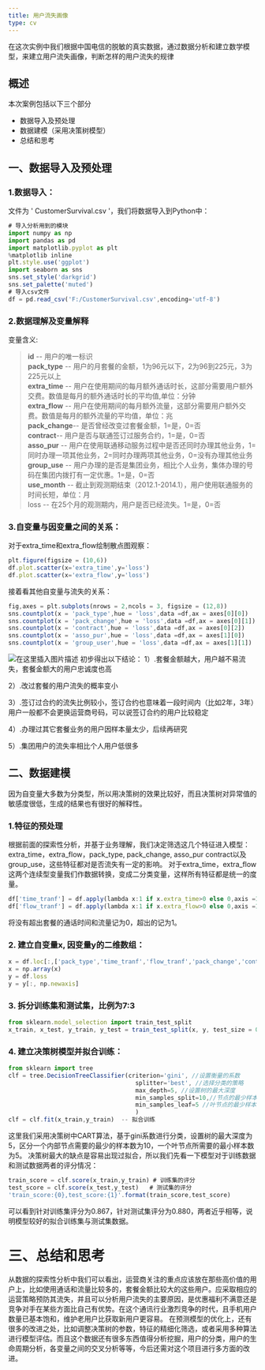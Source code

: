 ```yaml
---
title: 用户流失画像
type: cv
---
```


在这次实例中我们根据中国电信的脱敏的真实数据，通过数据分析和建立数学模型，来建立用户流失画像，判断怎样的用户流失的规律

## 概述
本次案例包括以下三个部分

- 数据导入及预处理
- 数据建模（采用决策树模型）
- 总结和思考

## 一、数据导入及预处理
### 1.数据导入：

文件为 ' CustomerSurvival.csv '，我们将数据导入到Python中：
```javascript
# 导入分析用到的模块
import numpy as np
import pandas as pd
import matplotlib.pyplot as plt
%matplotlib inline
plt.style.use('ggplot')
import seaborn as sns
sns.set_style('darkgrid')
sns.set_palette('muted')
# 导入csv文件
df = pd.read_csv('F:/CustomerSurvival.csv',encoding='utf-8')
```
### 2.数据理解及变量解释
变量含义:
>**id**  -- 用户的唯一标识  
 **pack_type**  -- 用户的月套餐的金额，1为96元以下，2为96到225元，3为225元以上  
 **extra_time**  -- 用户在使用期间的每月额外通话时长，这部分需要用户额外交费。数值是每月的额外通话时长的平均值,单位：分钟  
**extra_flow**  -- 用户在使用期间的每月额外流量，这部分需要用户额外交费。数值是每月的额外流量的平均值，单位：兆  
**pack_change**-- 是否曾经改变过套餐金额，1=是，0=否  
**contract**-- 用户是否与联通签订过服务合约，1=是，0=否  
**asso_pur** -- 用户在使用联通移动服务过程中是否还同时办理其他业务，1=同时办理一项其他业务，2=同时办理两项其他业务，0=没有办理其他业务  
**group_use** -- 用户办理的是否是集团业务，相比个人业务，集体办理的号码在集团内拨打有一定优惠。1=是，0=否  
**use_month** -- 截止到观测期结束（2012.1-2014.1），用户使用联通服务的时间长短，单位：月  
loss -- 在25个月的观测期内，用户是否已经流失。1=是，0=否  
### 3.自变量与因变量之间的关系：
对于extra_time和extra_flow绘制散点图观察：
```javascript
plt.figure(figsize = (10,6))
df.plot.scatter(x='extra_time',y='loss')
df.plot.scatter(x='extra_flow',y='loss')
```

接着看其他自变量与流失的关系：
```javascript
fig,axes = plt.subplots(nrows = 2,ncols = 3, figsize = (12,8))
sns.countplot(x = 'pack_type',hue = 'loss',data =df,ax = axes[0][0])
sns.countplot(x = 'pack_change',hue = 'loss',data =df,ax = axes[0][1])
sns.countplot(x = 'contract',hue = 'loss',data =df,ax = axes[0][2])
sns.countplot(x = 'asso_pur',hue = 'loss',data =df,ax = axes[1][0])
sns.countplot(x = 'group_user',hue = 'loss',data =df,ax = axes[1][1])
```

![在这里插入图片描述](https://img-blog.csdn.net/20181016002259303?watermark/2/text/aHR0cHM6Ly9ibG9nLmNzZG4ubmV0L05ldmVybW9yZTUxMg==/font/5a6L5L2T/fontsize/400/fill/I0JBQkFCMA==/dissolve/70)
初步得出以下结论：
1）.套餐金额越大，用户越不易流失，套餐金额大的用户忠诚度也高

2）.改过套餐的用户流失的概率变小

3）.签订过合约的流失比例较小，签订合约也意味着一段时间内（比如2年，3年）用户一般都不会更换运营商号码，可以说签订合约的用户比较稳定

4）.办理过其它套餐业务的用户因样本量太少，后续再研究

5）.集团用户的流失率相比个人用户低很多
## 二、数据建模
因为自变量大多数为分类型，所以用决策树的效果比较好，而且决策树对异常值的敏感度很低，生成的结果也有很好的解释性。
### 1.特征的预处理
根据前面的探索性分析，并基于业务理解，我们决定筛选这几个特征进入模型：
extra_time，extra_flow，pack_type, pack_change, asso_pur
contract以及group_use，这些特征都对是否流失有一定的影响。
对于extra_time，extra_flow这两个连续型变量我们作数据转换，变成二分类变量，这样所有特征都是统一的度量。
```javascript
df['time_tranf'] = df.apply(lambda x:1 if x.extra_time>0 else 0,axis =1)
df['flow_tranf'] = df.apply(lambda x:1 if x.extra_flow>0 else 0,axis =1)
```
将没有超出套餐的通话时间和流量记为0，超出的记为1。
### 2. 建立自变量x, 因变量y的二维数组：
```javascript
x = df.loc[:,['pack_type','time_tranf','flow_tranf','pack_change','contract','asso_pur','group_user']]
x = np.array(x)
y = df.loss
y = y[:, np.newaxis]
```
### 3. 拆分训练集和测试集，比例为7:3
```javascript
from sklearn.model_selection import train_test_split
x_train, x_test, y_train, y_test = train_test_split(x, y, test_size = 0.3)
```
### 4. 建立决策树模型并拟合训练：
```javascript
from sklearn import tree
clf = tree.DecisionTreeClassifier(criterion='gini', //设置衡量的系数
                                    splitter='best', //选择分类的策略
                                    max_depth=5, //设置树的最大深度
                                    min_samples_split=10,//节点的最少样本数
                                    min_samples_leaf=5 //叶节点的最少样本数
                                    )
clf = clf.fit(x_train,y_train)  -- 拟合训练
```

这里我们采用决策树中CART算法，基于gini系数进行分类，设置树的最大深度为5，区分一个内部节点需要的最少的样本数为10，一个叶节点所需要的最小样本数为5。
决策树最大的缺点是容易出现过拟合，所以我们先看一下模型对于训练数据和测试数据两者的评分情况：
```javascript
train_score = clf.score(x_train,y_train) # 训练集的评分
test_score = clf.score(x_test,y_test)   # 测试集的评分
'train_score:{0},test_score:{1}'.format(train_score,test_score)
```


可以看到针对训练集评分为0.867，针对测试集评分为0.880，两者近乎相等，说明模型较好的拟合训练集与测试集数据。

# 三、总结和思考

从数据的探索性分析中我们可以看出，运营商关注的重点应该放在那些高价值的用户上，比如使用通话和流量比较多的，套餐金额比较大的这些用户。应采取相应的运营策略预防其流失，并且可以分析用户流失的主要原因，是优惠福利不满意还是竞争对手在某些方面比自己有优势。在这个通讯行业激烈竞争的时代，且手机用户数量已基本饱和，维护老用户比获取新用户更容易。
在预测模型的优化上，还有很多的改进之处，比如调整决策树的参数，特征的精细化筛选，或者采用多种算法进行模型评估。而且这个数据还有很多东西值得分析挖掘，用户的分类，用户的生命周期分析，各变量之间的交叉分析等等，今后还需对这个项目进行多方面的改进。
